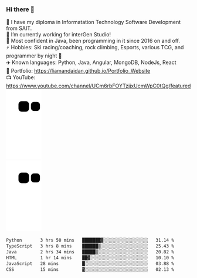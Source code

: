 
### Hi there 👋  
🏫 I have my diploma in Informatation Technology Software Development from SAIT.  
🔭 I’m currently working for interGen Studio!  
💬 Most confident in Java, been programming in it since 2016 on and off.    
⚡ Hobbies: Ski racing/coaching, rock climbing, Esports, various TCG, and programmer by night 🦉    
✈️ Known languages: Python, Java, Angular, MongoDB, NodeJs, React  
🥇 Portfolio: https://liamandaidan.github.io/Portfolio_Website  
📺 YouTube: https://www.youtube.com/channel/UCm6rbFOYTzjjxUcmWpC0tQg/featured
![snake gif dark](https://github.com/liamandaidan/liamandaidan/blob/output/github-contribution-grid-snake.svg#gh-dark-mode-only)  
![snake gif Light](https://github.com/liamandaidan/liamandaidan/blob/output/github-contribution-grid-snake.svg#gh-light-mode-only)
<!--START_SECTION:waka-->

```text
Python       3 hrs 50 mins   ███████▓░░░░░░░░░░░░░░░░░   31.14 %
TypeScript   3 hrs 8 mins    ██████▒░░░░░░░░░░░░░░░░░░   25.43 %
Java         2 hrs 34 mins   █████▒░░░░░░░░░░░░░░░░░░░   20.82 %
HTML         1 hr 14 mins    ██▓░░░░░░░░░░░░░░░░░░░░░░   10.10 %
JavaScript   28 mins         █░░░░░░░░░░░░░░░░░░░░░░░░   03.88 %
CSS          15 mins         ▓░░░░░░░░░░░░░░░░░░░░░░░░   02.13 %
```

<!--END_SECTION:waka-->

